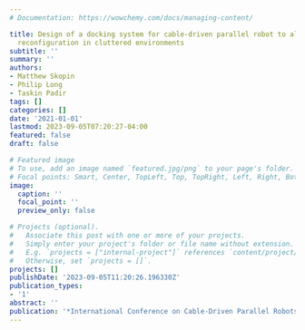 ```yaml
---
# Documentation: https://wowchemy.com/docs/managing-content/

title: Design of a docking system for cable-driven parallel robot to allow workspace
  reconfiguration in cluttered environments
subtitle: ''
summary: ''
authors:
- Matthew Skopin
- Philip Long
- Taskin Padir
tags: []
categories: []
date: '2021-01-01'
lastmod: 2023-09-05T07:20:27-04:00
featured: false
draft: false

# Featured image
# To use, add an image named `featured.jpg/png` to your page's folder.
# Focal points: Smart, Center, TopLeft, Top, TopRight, Left, Right, BottomLeft, Bottom, BottomRight.
image:
  caption: ''
  focal_point: ''
  preview_only: false

# Projects (optional).
#   Associate this post with one or more of your projects.
#   Simply enter your project's folder or file name without extension.
#   E.g. `projects = ["internal-project"]` references `content/project/deep-learning/index.md`.
#   Otherwise, set `projects = []`.
projects: []
publishDate: '2023-09-05T11:20:26.196330Z'
publication_types:
- '1'
abstract: ''
publication: '*International Conference on Cable-Driven Parallel Robots*'
---
```

